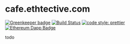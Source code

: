 # cafe.ethtective.com

[![Greenkeeper badge](https://badges.greenkeeper.io/ethtective/cafe.svg)](https://greenkeeper.io/) [![Build Status](https://travis-ci.com/ethtective/cafe.svg?branch=master)](https://travis-ci.com/ethtective/cafe) [![code style: prettier](https://img.shields.io/badge/code_style-prettier-ff69b4.svg)](https://github.com/prettier/prettier) [![Ethereum Dapp Badge](https://img.shields.io/badge/web3-app-00ffd9.svg?longcache=true&logo=Ethereum&logoColor=white&style=flat&logoWidth=12)](http://www.ethereum.org)

todo
